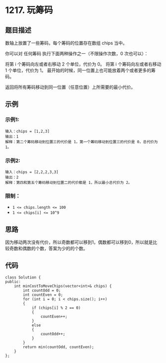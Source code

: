 # 1217. 玩筹码

## 题目描述

数轴上放置了一些筹码，每个筹码的位置存在数组 chips 当中。

你可以对 任何筹码 执行下面两种操作之一（不限操作次数，0 次也可以）：

将第 i 个筹码向左或者右移动 2 个单位，代价为 0。
将第 i 个筹码向左或者右移动 1 个单位，代价为 1。
最开始的时候，同一位置上也可能放着两个或者更多的筹码。

返回将所有筹码移动到同一位置（任意位置）上所需要的最小代价。

## 示例

### 示例1:

```
输入：chips = [1,2,3]
输出：1
解释：第二个筹码移动到位置三的代价是 1，第一个筹码移动到位置三的代价是 0，总代价为 1。
```

### 示例2:

```
输入：chips = [2,2,2,3,3]
输出：2
解释：第四和第五个筹码移动到位置二的代价都是 1，所以最小总代价为 2。
```

### 限制：

- `1 <= chips.length <= 100`
- `1 <= chips[i] <= 10^9`

## 思路

因为移动两次没有代价，所以奇数都可以移到1，偶数都可以移到0，所以就是比较奇数和偶数的个数，答案为少的的个数。

## 代码

```
class Solution {
public:
    int minCostToMoveChips(vector<int>& chips) {
        int countOdd = 0;
        int countEven = 0;
        for (int i = 0; i < chips.size(); i++)
        {
            if (chips[i] % 2 == 0)
            {
                countEven++;
            }
            else
            {
                countOdd++;
            }
        }
        return min(countOdd, countEven);
    }
};
```

